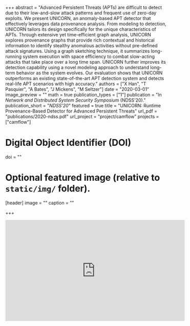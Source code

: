 +++
abstract = "Advanced Persistent Threats (APTs) are difficult to detect due to their low-and-slow attack patterns and frequent use of zero-day exploits. We present UNICORN, an anomaly-based APT detector that effectively leverages data provenance analysis. From modeling to detection, UNICORN tailors its design specifically for the unique characteristics of APTs. Through extensive yet time-efficient graph analysis, UNICORN explores provenance graphs that provide rich contextual and historical information to identify stealthy anomalous activities without pre-defined attack signatures. Using a graph sketching technique, it summarizes long-running system execution with space efficiency to combat slow-acting attacks that take place over a long time span. UNICORN further improves its detection capability using a novel modeling approach to understand long-term behavior as the system evolves. Our evaluation shows that UNICORN outperforms an existing state-of-the-art APT detection system and detects real-life APT scenarios with high accuracy."
authors = ["X Han", "T Pasquier", "A Bates", "J Mickens", "M Seltzer"]
date = "2020-03-01"
image_preview = ""
math = true
publication_types = ["1"]
publication = "In *Network and Distributed System Security Symposium* (NDSS'20)."
publication_short = "*NDSS'20*"
featured = true
title = "UNICORN: Runtime Provenance-Based Detector for Advanced Persistent Threats"
url_pdf = "publications/2020-ndss.pdf"
url_project = "project/camflow"
projects = ["camflow"]

# Digital Object Identifier (DOI)
doi = ""

# Optional featured image (relative to `static/img/` folder).
[header]
image = ""
caption = ""

+++

<div align="center">
<iframe width="560" height="315" src="https://www.youtube.com/embed/B9ACkb320s0" frameborder="0" allow="accelerometer; autoplay; encrypted-media; gyroscope; picture-in-picture" allowfullscreen></iframe>
</div>

